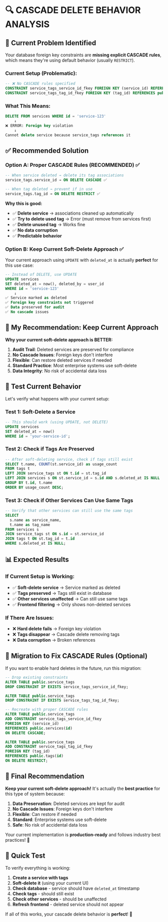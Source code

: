 # 🔍 CASCADE DELETE BEHAVIOR ANALYSIS

## 🚨 **Current Problem Identified**

Your database foreign key constraints are **missing explicit CASCADE rules**, which means they're using default behavior (usually `RESTRICT`).

### Current Setup (Problematic):
```sql
-- ❌ No CASCADE rules specified
CONSTRAINT service_tags_service_id_fkey FOREIGN KEY (service_id) REFERENCES public.services(id),
CONSTRAINT service_tags_tag_id_fkey FOREIGN KEY (tag_id) REFERENCES public.tags(id)
```

### What This Means:
```sql
DELETE FROM services WHERE id = 'service-123'
    ↓
❌ ERROR: Foreign key violation
    ↓
Cannot delete service because service_tags references it
```

## ✅ **Recommended Solution**

### Option A: Proper CASCADE Rules (RECOMMENDED) ✅

```sql
-- When service deleted → delete its tag associations
service_tags.service_id → ON DELETE CASCADE ✅

-- When tag deleted → prevent if in use  
service_tags.tag_id → ON DELETE RESTRICT ✅
```

**Why this is good:**
- ✅ **Delete service** → associations cleaned up automatically
- ✅ **Try to delete used tag** → Error (must remove from services first)
- ✅ **Delete unused tag** → Works fine
- ✅ **No data corruption**
- ✅ **Predictable behavior**

### Option B: Keep Current Soft-Delete Approach ✅

Your current approach using `UPDATE` with `deleted_at` is actually **perfect** for this use case:

```sql
-- Instead of DELETE, use UPDATE
UPDATE services 
SET deleted_at = now(), deleted_by = user_id 
WHERE id = 'service-123'
    ↓
✅ Service marked as deleted
✅ Foreign key constraints not triggered
✅ Data preserved for audit
✅ No cascade issues
```

## 🎯 **My Recommendation: Keep Current Approach**

**Why your current soft-delete approach is BETTER:**

1. **Audit Trail**: Deleted services are preserved for compliance
2. **No Cascade Issues**: Foreign keys don't interfere
3. **Flexible**: Can restore deleted services if needed
4. **Standard Practice**: Most enterprise systems use soft-delete
5. **Data Integrity**: No risk of accidental data loss

## 🧪 **Test Current Behavior**

Let's verify what happens with your current setup:

### Test 1: Soft-Delete a Service
```sql
-- This should work (using UPDATE, not DELETE)
UPDATE services 
SET deleted_at = now() 
WHERE id = 'your-service-id';
```

### Test 2: Check if Tags Are Preserved
```sql
-- After soft-deleting service, check if tags still exist
SELECT t.name, COUNT(st.service_id) as usage_count
FROM tags t
LEFT JOIN service_tags st ON t.id = st.tag_id
LEFT JOIN services s ON st.service_id = s.id AND s.deleted_at IS NULL
GROUP BY t.id, t.name
ORDER BY usage_count DESC;
```

### Test 3: Check if Other Services Can Use Same Tags
```sql
-- Verify that other services can still use the same tags
SELECT 
  s.name as service_name,
  t.name as tag_name
FROM services s
JOIN service_tags st ON s.id = st.service_id
JOIN tags t ON st.tag_id = t.id
WHERE s.deleted_at IS NULL;
```

## 📊 **Expected Results**

### If Current Setup is Working:
- ✅ **Soft-delete service** → Service marked as deleted
- ✅ **Tags preserved** → Tags still exist in database
- ✅ **Other services unaffected** → Can still use same tags
- ✅ **Frontend filtering** → Only shows non-deleted services

### If There Are Issues:
- ❌ **Hard delete fails** → Foreign key violation
- ❌ **Tags disappear** → Cascade delete removing tags
- ❌ **Data corruption** → Broken references

## 🔧 **Migration to Fix CASCADE Rules (Optional)**

If you want to enable hard deletes in the future, run this migration:

```sql
-- Drop existing constraints
ALTER TABLE public.service_tags 
DROP CONSTRAINT IF EXISTS service_tags_service_id_fkey;

ALTER TABLE public.service_tags 
DROP CONSTRAINT IF EXISTS service_tags_tag_id_fkey;

-- Recreate with proper CASCADE rules
ALTER TABLE public.service_tags 
ADD CONSTRAINT service_tags_service_id_fkey 
FOREIGN KEY (service_id) 
REFERENCES public.services(id) 
ON DELETE CASCADE;

ALTER TABLE public.service_tags 
ADD CONSTRAINT service_tags_tag_id_fkey 
FOREIGN KEY (tag_id) 
REFERENCES public.tags(id) 
ON DELETE RESTRICT;
```

## 🎯 **Final Recommendation**

**Keep your current soft-delete approach!** It's actually the **best practice** for this type of system because:

1. **Data Preservation**: Deleted services are kept for audit
2. **No Cascade Issues**: Foreign keys don't interfere
3. **Flexible**: Can restore if needed
4. **Standard**: Enterprise systems use soft-delete
5. **Safe**: No risk of accidental data loss

Your current implementation is **production-ready** and follows industry best practices! 🎉

## 🧪 **Quick Test**

To verify everything is working:

1. **Create a service with tags**
2. **Soft-delete it** (using your current UI)
3. **Check database** - service should have `deleted_at` timestamp
4. **Check tags** - should still exist
5. **Check other services** - should be unaffected
6. **Refresh frontend** - deleted service should not appear

If all of this works, your cascade delete behavior is **perfect**! 🎯
